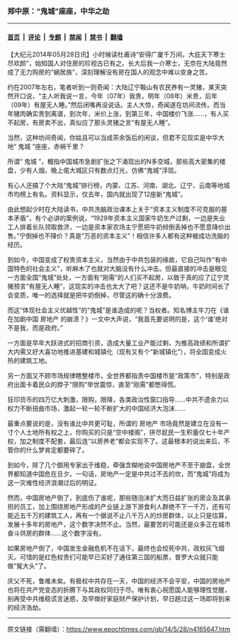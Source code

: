 ### 郑中原：“鬼城”座座，中华之劫

---

#### [首页](../../../..?n4165647) &nbsp;|&nbsp; [评论](../../../../../epoch-comment?n4165647) &nbsp;|&nbsp; [专题](../../../../../epoch-special?n4165647) &nbsp;|&nbsp; [禁闻](../../../../../epoch-news?n4165647) &nbsp;|&nbsp; [禁书](../../../../../books?n4165647) &nbsp;|&nbsp; [翻墙](https://github.com/gfw-breaker/nogfw/blob/master/README.md?n4165647)


<div class="post_content" id="artbody" itemprop="articleBody">
 <!-- article content begin -->
 <p>
  【大纪元2014年05月28日讯】小时候读杜甫诗“安得广厦千万间，大庇天下寒士尽欢颜”，始知国人对住房的珍视古已有之。长大后我一介寒士，无奈在大陆竟然成了无力购房的“蜗居族”，深刻理解没有房在国人的观念中难以安身之苦。
 </p>
 <p>
  约在2007年左右，笔者听到一则奇闻：大陆辽宁鞍山有农民养有一灵猪，某天突然开口说，“主人听我说一言，今年（07年）我贵，明年（08年）米贵，后年（09年）有屋无人睡。”然后闭嘴再没说话。主人大惊，奇闻遂在坊间流传。而当年猪肉确实贵到离谱，到次年，米价上涨，到第三年，中国楼价飞涨……，有人买不起房，有房卖不出，真似应了那头灵猪之言“有屋无人睡”。
 </p>
 <p>
  当然，这种坊间奇闻，你姑且可以当成茶余饭后的闲谈，但君不见现实是中华大地“
  <ok href="https://www.epochtimes.com/gb/tag/%E9%AC%BC%E5%9F%8E.html">
   鬼城
  </ok>
  ”座座，赤祸千里？
 </p>
 <p>
  所谓“
  <ok href="https://www.epochtimes.com/gb/tag/%E9%AC%BC%E5%9F%8E.html">
   鬼城
  </ok>
  ”，概指中国城市急剧扩张之下涌现出的N多空城，那些高大密集的楼盘，少有人烟，晚上偌大城区只有数点灯光，仿佛“鬼城”浮现。
 </p>
 <p>
  有心人还搞了个大陆“鬼城”排行榜，内蒙、江苏、河南、湖北、辽宁、云南等地城市均榜上有名。资料显示，仅去年，国内就出现了12座新“鬼城”。
 </p>
 <p>
  由此想起少时在大陆读书，中共洗脑政治课本上关于“资本主义制度不可克服的基本矛盾”，有个必讲的案例说，“1929年资本主义国家牛奶生产过剩，一边是失业工人排着长队领取救济，一边是资本家农场主宁愿把牛奶倾倒丢掉也不愿意降价出售。”宁倒掉也不降价？真是“万恶的资本主义”！相信许多人都有这种被成功洗脑的经历。
 </p>
 <p>
  到如今，中国变成了权贵资本主义，当然由于中共包装的缘故，它自己叫作“有中国特色的社会主义”，听麻木了也就对大脑没有什么冲击。但最直接的冲击是眼见一方面全国“鬼城”处处，一方面有“刚需”的人们买不起房，以致于真的应了辽宁灵猪预言“有屋无人睡”，这现实的冲击也太大了吧？这还不是牛奶呐，牛奶时间长了会变质，唯一的选择就是把牛奶倒掉，尽管这的确十分浪费。
 </p>
 <p>
  而这“体现社会主义优越性”的“鬼城”是谁造成的呢？当权者。知名博主牛刀在《谁在加剧中国
  <ok href="https://www.epochtimes.com/gb/tag/%E6%88%BF%E5%9C%B0%E4%BA%A7.html">
   房地产
  </ok>
  的崩溃？》一文中大声说，“我首先要说明的是，这个‘谁’绝对不是我，而是政府。”
 </p>
 <p>
  一方面是早年大跃进式的招商引资，造成大量工业产能过剩，为推高政绩和所谓扩大内需又好大喜功地推进基建和城镇化（现有又有个“新城镇化”），将全国变成火热的建筑工地。
 </p>
 <p>
  另一方面又不顾市场规律瞎整楼市，全世界都指责中国楼市是“政策市”，特别是政府出面卡着民众的脖子“限购”举世震惊，直至“刚需”都憋得慌。
 </p>
 <p>
  狂印货币的四万亿大刺激，限购，限降，各类政治性窗口指导……中共不遗余力以权力不断扭曲市场，激起一轮一轮不断扩大的中国经济大泡沫……
 </p>
 <p>
  最重点要说的是，没有谁比中共更可耻，所谓的
  <ok href="https://www.epochtimes.com/gb/tag/%E6%88%BF%E5%9C%B0%E4%BA%A7.html">
   房地产
  </ok>
  市场竟然是建立在没有一寸个人土地所有权之上，你购买的只是“空中楼阁”，拼尽屁民一生积蓄仅七十年产权，加之制度不配套，最后连“以房养老”都会实现不了。这最根本的说出来后，不管你的什么梦肯定都要碎了。
 </p>
 <p>
  到如今，除了几个御用专家出于维稳，牵强含糊地说中国房地产不至于崩盘，全世界都知道中国危在旦夕。一句话，房地产一定是中共过不去的坎，而“鬼城”将成为这一灾难性经济浪潮过后的明证。
 </p>
 <p>
  然而，中国房地产倒了，到底伤了谁呢，那些随泡沫扩大而日益扩张的房企及其承担的员工，加上围绕房地产形成的产业链上游下游食利人群绝不下一千万，还有可能近五千万的建筑工人，再有一个据说不止八千万人的炒房群体，以上只是估算，发展十多年的房地产，这个数字决然不止。当然，最要苦的可能还是众多正在城市奋斗供房的群体……这个数字没有。
 </p>
 <p>
  如果房地产倒了，中国发生金融危机不在话下，最终也会绞死中共，政权灰飞烟灭。可惜的是红色权贵们可能早已买好了通往第三国的船票，普罗大众就只能做“冤大头”了。
 </p>
 <p>
  庆父不死，鲁难未矣。有极权中共存在一天，中国的经济不会平安，中国的房地产也将在共产党变态的折腾下与其政权同归于尽。唯有衷心祝愿国人能够理性觉醒，别再受中共维稳谎言迷惑，及早做好家庭财产保护计划，早日趟过这一场即将到来的经济浩劫。
 </p>
 <!-- article content end -->
 <div id="below_article_ad">
 </div>
</div>


---

原文链接（需翻墙）：https://www.epochtimes.com/gb/14/5/28/n4165647.htm